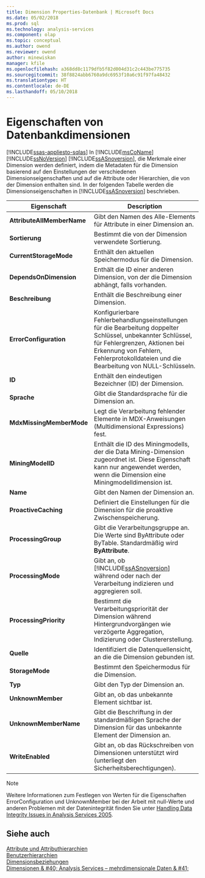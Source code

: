 ```yaml
---
title: Dimension Properties-Datenbank | Microsoft Docs
ms.date: 05/02/2018
ms.prod: sql
ms.technology: analysis-services
ms.component: olap
ms.topic: conceptual
ms.author: owend
ms.reviewer: owend
author: minewiskan
manager: kfile
ms.openlocfilehash: a368dd8c1179dfb5f82d004d31c2c443be775735
ms.sourcegitcommit: 38f8824abb6760a9dc6953f10a6c91f97fa48432
ms.translationtype: HT
ms.contentlocale: de-DE
ms.lasthandoff: 05/10/2018
---
```

# <a name="database-dimension-properties"></a>Eigenschaften von Datenbankdimensionen
[!INCLUDE[ssas-appliesto-sqlas](../../includes/ssas-appliesto-sqlas.md)]
  In [!INCLUDE[msCoName](../../includes/msconame-md.md)] [!INCLUDE[ssNoVersion](../../includes/ssnoversion-md.md)] [!INCLUDE[ssASnoversion](../../includes/ssasnoversion-md.md)], die Merkmale einer Dimension werden definiert, indem die Metadaten für die Dimension basierend auf den Einstellungen der verschiedenen Dimensionseigenschaften und auf die Attribute oder Hierarchien, die von der Dimension enthalten sind. In der folgenden Tabelle werden die Dimensionseigenschaften in [!INCLUDE[ssASnoversion](../../includes/ssasnoversion-md.md)] beschrieben.  
  
|Eigenschaft|Description|  
|--------------|-----------------|  
|**AttributeAllMemberName**|Gibt den Namen des Alle-Elements für Attribute in einer Dimension an.|  
|**Sortierung**|Bestimmt die von der Dimension verwendete Sortierung.|  
|**CurrentStorageMode**|Enthält den aktuellen Speichermodus für die Dimension.|  
|**DependsOnDimension**|Enthält die ID einer anderen Dimension, von der die Dimension abhängt, falls vorhanden.|  
|**Beschreibung**|Enthält die Beschreibung einer Dimension.|  
|**ErrorConfiguration**|Konfigurierbare Fehlerbehandlungseinstellungen für die Bearbeitung doppelter Schlüssel, unbekannter Schlüssel, für Fehlergrenzen, Aktionen bei Erkennung von Fehlern, Fehlerprotokolldateien und die Bearbeitung von NULL-Schlüsseln.|  
|**ID**|Enthält den eindeutigen Bezeichner (ID) der Dimension.|  
|**Sprache**|Gibt die Standardsprache für die Dimension an.|  
|**MdxMissingMemberMode**|Legt die Verarbeitung fehlender Elemente in MDX-Anweisungen (Multidimensional Expressions) fest.|  
|**MiningModelID**|Enthält die ID des Miningmodells, der die Data Mining-Dimension zugeordnet ist. Diese Eigenschaft kann nur angewendet werden, wenn die Dimension eine Miningmodelldimension ist.|  
|**Name**|Gibt den Namen der Dimension an.|  
|**ProactiveCaching**|Definiert die Einstellungen für die Dimension für die proaktive Zwischenspeicherung.|  
|**ProcessingGroup**|Gibt die Verarbeitungsgruppe an. Die Werte sind ByAttribute oder ByTable. Standardmäßig wird **ByAttribute**.|  
|**ProcessingMode**|Gibt an, ob [!INCLUDE[ssASnoversion](../../includes/ssasnoversion-md.md)] während oder nach der Verarbeitung indizieren und aggregieren soll.|  
|**ProcessingPriority**|Bestimmt die Verarbeitungspriorität der Dimension während Hintergrundvorgängen wie verzögerte Aggregation, Indizierung oder Clustererstellung.|  
|**Quelle**|Identifiziert die Datenquellensicht, an die die Dimension gebunden ist.|  
|**StorageMode**|Bestimmt den Speichermodus für die Dimension.|  
|**Typ**|Gibt den Typ der Dimension an.|  
|**UnknownMember**|Gibt an, ob das unbekannte Element sichtbar ist.|  
|**UnknownMemberName**|Gibt die Beschriftung in der standardmäßigen Sprache der Dimension für das unbekannte Element der Dimension an.|  
|**WriteEnabled**|Gibt an, ob das Rückschreiben von Dimensionen unterstützt wird (unterliegt den Sicherheitsberechtigungen).|  
  
> [!NOTE]  
>  Weitere Informationen zum Festlegen von Werten für die Eigenschaften ErrorConfiguration und UnknownMember bei der Arbeit mit null-Werte und anderen Problemen mit der Datenintegrität finden Sie unter [Handling Data Integrity Issues in Analysis Services 2005](http://go.microsoft.com/fwlink/?LinkId=81891).  
  
## <a name="see-also"></a>Siehe auch  
 [Attribute und Attributhierarchien](../../analysis-services/multidimensional-models-olap-logical-dimension-objects/attributes-and-attribute-hierarchies.md)   
 [Benutzerhierarchien](../../analysis-services/multidimensional-models-olap-logical-dimension-objects/user-hierarchies.md)   
 [Dimensionsbeziehungen](../../analysis-services/multidimensional-models-olap-logical-cube-objects/dimension-relationships.md)   
 [Dimensionen & #40; Analysis Services – mehrdimensionale Daten & #41;](../../analysis-services/multidimensional-models-olap-logical-dimension-objects/dimensions-analysis-services-multidimensional-data.md)  
  
  
